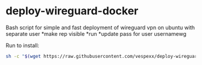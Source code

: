 # deploy-wireguard-docker
Bash script for simple and fast deployment of wireguard vpn on ubuntu with separate user
*make rep visible
*run
*update pass for user usernamewg

Run to install:

```bash
sh -c "$(wget https://raw.githubusercontent.com/vespexx/deploy-wireguard-docker/main/Deploy_WG_VPN_server.sh -O -)"
```

